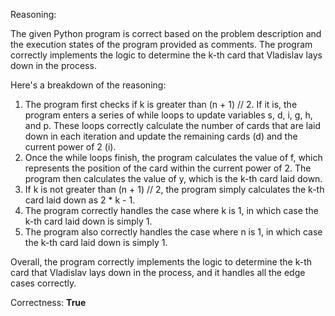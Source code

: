 Reasoning:

The given Python program is correct based on the problem description and the execution states of the program provided as comments. The program correctly implements the logic to determine the k-th card that Vladislav lays down in the process.

Here's a breakdown of the reasoning:

1. The program first checks if k is greater than (n + 1) // 2. If it is, the program enters a series of while loops to update variables s, d, i, g, h, and p. These loops correctly calculate the number of cards that are laid down in each iteration and update the remaining cards (d) and the current power of 2 (i).
2. Once the while loops finish, the program calculates the value of f, which represents the position of the card within the current power of 2. The program then calculates the value of y, which is the k-th card laid down.
3. If k is not greater than (n + 1) // 2, the program simply calculates the k-th card laid down as 2 * k - 1.
4. The program correctly handles the case where k is 1, in which case the k-th card laid down is simply 1.
5. The program also correctly handles the case where n is 1, in which case the k-th card laid down is simply 1.

Overall, the program correctly implements the logic to determine the k-th card that Vladislav lays down in the process, and it handles all the edge cases correctly.

Correctness: **True**